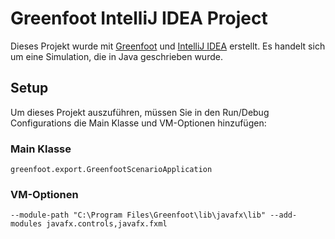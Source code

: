 # Greenfoot IntelliJ IDEA Project

Dieses Projekt wurde mit [Greenfoot](https://www.greenfoot.org/) und [IntelliJ IDEA](https://www.jetbrains.com/idea/) erstellt. Es handelt sich um eine Simulation, die in Java geschrieben wurde.

## Setup

Um dieses Projekt auszuführen, müssen Sie in den Run/Debug Configurations die Main Klasse und VM-Optionen hinzufügen:

### Main Klasse
```shell
greenfoot.export.GreenfootScenarioApplication
```

### VM-Optionen
```shell
--module-path "C:\Program Files\Greenfoot\lib\javafx\lib" --add-modules javafx.controls,javafx.fxml
```